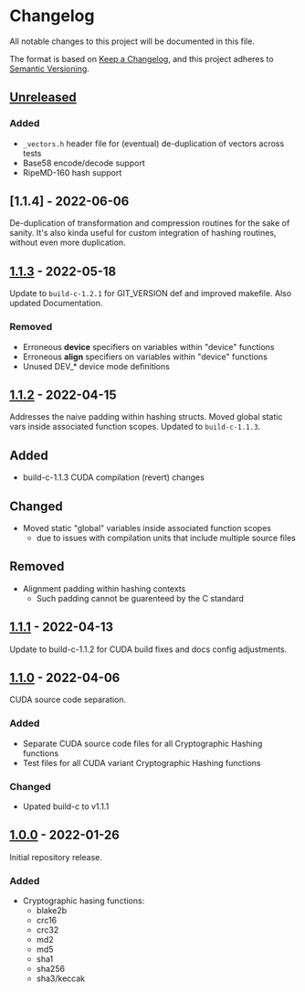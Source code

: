 # Changelog
All notable changes to this project will be documented in this file.

The format is based on [Keep a Changelog](https://keepachangelog.com/en/1.0.0/),
and this project adheres to [Semantic Versioning](https://semver.org/spec/v2.0.0.html).

## [Unreleased]

### Added
- `_vectors.h` header file for (eventual) de-duplication of vectors across tests
- Base58 encode/decode support
- RipeMD-160 hash support

## [1.1.4] - 2022-06-06
De-duplication of transformation and compression routines for the sake of sanity. It's also kinda useful for custom integration of hashing routines, without even more duplication.

## [1.1.3] - 2022-05-18
Update to `build-c-1.2.1` for GIT_VERSION def and improved makefile.
Also updated Documentation.

### Removed
- Erroneous __device__ specifiers on variables within "device" functions
- Erroneous __align__ specifiers on variables within "device" functions
- Unused DEV_* device mode definitions

## [1.1.2] - 2022-04-15
Addresses the naive padding within hashing structs.
Moved global static vars inside associated function scopes.
Updated to `build-c-1.1.3`.

## Added
- build-c-1.1.3 CUDA compilation (revert) changes

## Changed
- Moved static "global" variables inside associated function scopes
  - due to issues with compilation units that include multiple source files

## Removed
- Alignment padding within hashing contexts
  - Such padding cannot be guarenteed by the C standard

## [1.1.1] - 2022-04-13
Update to build-c-1.1.2 for CUDA build fixes and docs config adjustments.

## [1.1.0] - 2022-04-06
CUDA source code separation.

### Added
- Separate CUDA source code files for all Cryptographic Hashing functions
- Test files for all CUDA variant Cryptographic Hashing functions

### Changed
- Upated build-c to v1.1.1

## [1.0.0] - 2022-01-26
Initial repository release.

### Added
- Cryptographic hasing functions:
  - blake2b
  - crc16
  - crc32
  - md2
  - md5
  - sha1
  - sha256
  - sha3/keccak

[Unreleased]: https://github.com/adequatesystems/crypto-c/compare/v1.1.4...HEAD
[1.1.3]: https://github.com/adequatesystems/crypto-c/compare/v1.1.3...v1.1.4
[1.1.3]: https://github.com/adequatesystems/crypto-c/compare/v1.1.2...v1.1.3
[1.1.2]: https://github.com/adequatesystems/crypto-c/compare/v1.1.1...v1.1.2
[1.1.1]: https://github.com/adequatesystems/crypto-c/compare/v1.1.0...v1.1.1
[1.1.0]: https://github.com/adequatesystems/crypto-c/compare/v1.0.0...v1.1.0
[1.0.0]: https://github.com/adequatesystems/crypto-c/releases/tag/v1.0.0
